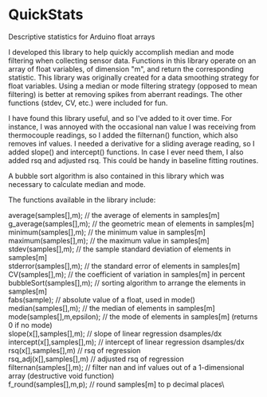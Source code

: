 # QuickStats
Descriptive statistics for Arduino float arrays

I developed this library to help quickly accomplish median and mode filtering when collecting sensor data. Functions in this library operate on an array of float variables, of dimension "m", and return the corresponding statistic. This library was originally created for a data smoothing strategy for float variables. Using a median or mode filtering strategy (opposed to mean filtering) is better at removing spikes from aberrant readings. The other functions (stdev, CV, etc.) were included for fun.

I have found this library useful, and so I've added to it over time. For instance, I was annoyed with the occasional nan value I was receiving from thermocouple readings, so I added the filternan() function, which also removes inf values. I needed a derivative for a sliding average reading, so I added slope() and intercept() functions. In case I ever need them, I also added rsq and adjusted rsq. This could be handy in baseline fitting routines.

A bubble sort algorithm is also contained in this library which was necessary to calculate median and mode.

The functions available in the library include:

 average(samples[],m);      // the average of elements in samples[m]\
 g_average(samples[],m);    // the geometric mean of elements in samples[m]\
 minimum(samples[],m);      // the minimum value in samples[m]\
 maximum(samples[],m);      // the maximum value in samples[m]\
 stdev(samples[],m);        // the sample standard deviation of elements in samples[m]\
 stderror(samples[],m);     // the standard error of elements in samples[m]\
 CV(samples[],m);           // the coefficient of variation in samples[m] in percent\
 bubbleSort(samples[],m);   // sorting algorithm to arrange the elements in samples[m]\
 fabs(sample);              // absolute value of a float, used in mode()\
 median(samples[],m);       // the median of elements in samples[m]\
 mode(samples[],m,epsilon); // the mode of elements in samples[m] (returns 0 if no mode)\
 slope(x[],samples[],m);	   // slope of linear regression dsamples/dx\
 intercept(x[],samples[],m); // intercept of linear regression dsamples/dx\
 rsq(x[],samples[],m)        // rsq of regression\
 rsq_adj(x[],samples[],m)    // adjusted rsq of regression\
 filternan(samples[],m);     // filter nan and inf values out of a 1-dimensional array (destructive void function)\
 f_round(samples[],m,p);     // round samples[m] to p decimal places\
 
